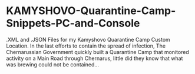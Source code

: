 # KAMYSHOVO-Quarantine-Camp-Snippets-PC-and-Console
.XML and .JSON Files for my Kamyshovo Quarantine Camp Custom Location. In the last efforts to contain the spread of infection, The Chernarussian Government quickly built a Quarantine Camp that monitored activity on a Main Road through Chernarus, little did they know that what was brewing could not be contained...
